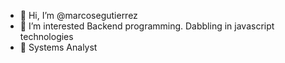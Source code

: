 - 👋 Hi, I’m @marcosegutierrez
- 👀 I’m interested Backend programming. Dabbling in javascript technologies
- 🌱 Systems Analyst

<!---
- 💞️ I’m looking to collaborate on ...
- 📫 How to reach me ...
--->

<!---
marcosegutierrez/marcosegutierrez is a ✨ special ✨ repository because its `README.md` (this file) appears on your GitHub profile.
You can click the Preview link to take a look at your changes.
--->
